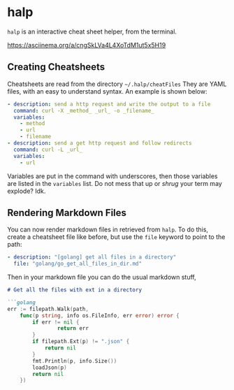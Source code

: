 # halp

`halp` is an interactive cheat sheet helper, from the terminal. 

https://asciinema.org/a/cngSkLVa4L4XoTdM1ut5x5H19

## Creating Cheatsheets

Cheatsheets are read from the directory `~/.halp/cheatFiles`
They are YAML files, with an easy to understand syntax. An example is shown below:

```yaml
- description: send a http request and write the output to a file
  command: curl -X _method_ _url_ -o _filename_
  variables:
    - method
    - url
    - filename
- description: send a get http request and follow redirects
  command: curl -L _url_
  variables:
    - url
```
Variables are put in the command with underscores, then those variables are listed in the `variables` list. Do not mess that up or *shrug* your term may explode? Idk.

## Rendering Markdown Files

You can now render markdown files in retrieved from `halp`. To do this, create a cheatsheet file like before, but use the `file` keyword to point to the path:

```yaml
- description: "[golang] get all files in a directory"
  file: "golang/go_get_all_files_in_dir.md"
```

Then in your markdown file you can do the usual markdown stuff,

```markdown
# Get all the files with ext in a directory

```golang
err := filepath.Walk(path,
    func(p string, info os.FileInfo, err error) error {
        if err != nil {
                return err
        }
        if filepath.Ext(p) != ".json" {
            return nil
        }
        fmt.Println(p, info.Size())
        loadJson(p)
        return nil
    })  
```
```